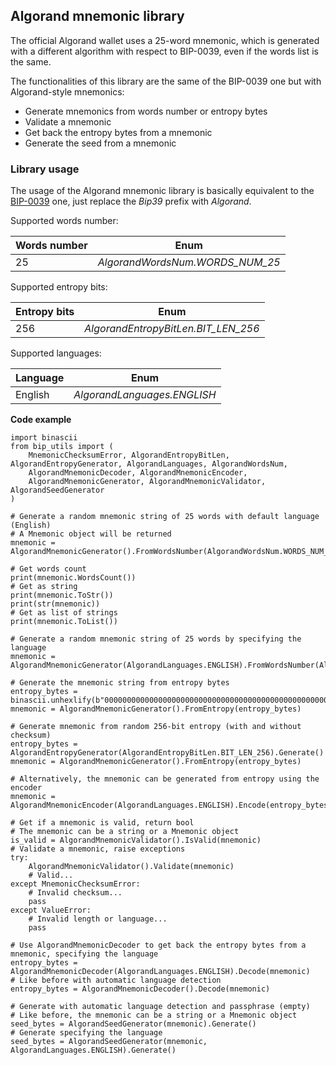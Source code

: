 ## Algorand mnemonic library

The official Algorand wallet uses a 25-word mnemonic, which is generated with a different algorithm with respect to BIP-0039, 
even if the words list is the same.

The functionalities of this library are the same of the BIP-0039 one but with Algorand-style mnemonics:
- Generate mnemonics from words number or entropy bytes
- Validate a mnemonic
- Get back the entropy bytes from a mnemonic
- Generate the seed from a mnemonic

### Library usage

The usage of the Algorand mnemonic library is basically equivalent to the [BIP-0039](https://github.com/ebellocchia/bip_utils/tree/master/readme/bip39.md) one,
just replace the *Bip39* prefix with *Algorand*.

Supported words number:

|Words number|Enum|
|---|---|
|25|*AlgorandWordsNum.WORDS_NUM_25*|

Supported entropy bits:

|Entropy bits|Enum|
|---|---|
|256|*AlgorandEntropyBitLen.BIT_LEN_256*|

Supported languages:

|Language|Enum|
|---|---|
|English|*AlgorandLanguages.ENGLISH*|

**Code example**

    import binascii
    from bip_utils import (
        MnemonicChecksumError, AlgorandEntropyBitLen, AlgorandEntropyGenerator, AlgorandLanguages, AlgorandWordsNum,
        AlgorandMnemonicDecoder, AlgorandMnemonicEncoder,
        AlgorandMnemonicGenerator, AlgorandMnemonicValidator, AlgorandSeedGenerator
    )
    
    # Generate a random mnemonic string of 25 words with default language (English)
    # A Mnemonic object will be returned
    mnemonic = AlgorandMnemonicGenerator().FromWordsNumber(AlgorandWordsNum.WORDS_NUM_25)
    
    # Get words count
    print(mnemonic.WordsCount())
    # Get as string
    print(mnemonic.ToStr())
    print(str(mnemonic))
    # Get as list of strings
    print(mnemonic.ToList())
    
    # Generate a random mnemonic string of 25 words by specifying the language
    mnemonic = AlgorandMnemonicGenerator(AlgorandLanguages.ENGLISH).FromWordsNumber(AlgorandWordsNum.WORDS_NUM_25)
    
    # Generate the mnemonic string from entropy bytes
    entropy_bytes = binascii.unhexlify(b"0000000000000000000000000000000000000000000000000000000000000000")
    mnemonic = AlgorandMnemonicGenerator().FromEntropy(entropy_bytes)
    
    # Generate mnemonic from random 256-bit entropy (with and without checksum)
    entropy_bytes = AlgorandEntropyGenerator(AlgorandEntropyBitLen.BIT_LEN_256).Generate()
    mnemonic = AlgorandMnemonicGenerator().FromEntropy(entropy_bytes)
    
    # Alternatively, the mnemonic can be generated from entropy using the encoder
    mnemonic = AlgorandMnemonicEncoder(AlgorandLanguages.ENGLISH).Encode(entropy_bytes)
    
    # Get if a mnemonic is valid, return bool
    # The mnemonic can be a string or a Mnemonic object
    is_valid = AlgorandMnemonicValidator().IsValid(mnemonic)
    # Validate a mnemonic, raise exceptions
    try:
        AlgorandMnemonicValidator().Validate(mnemonic)
        # Valid...
    except MnemonicChecksumError:
        # Invalid checksum...
        pass
    except ValueError:
        # Invalid length or language...
        pass
    
    # Use AlgorandMnemonicDecoder to get back the entropy bytes from a mnemonic, specifying the language
    entropy_bytes = AlgorandMnemonicDecoder(AlgorandLanguages.ENGLISH).Decode(mnemonic)
    # Like before with automatic language detection
    entropy_bytes = AlgorandMnemonicDecoder().Decode(mnemonic)
    
    # Generate with automatic language detection and passphrase (empty)
    # Like before, the mnemonic can be a string or a Mnemonic object
    seed_bytes = AlgorandSeedGenerator(mnemonic).Generate()
    # Generate specifying the language
    seed_bytes = AlgorandSeedGenerator(mnemonic, AlgorandLanguages.ENGLISH).Generate()